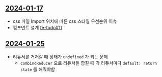 ## [2024-01-17](../../0.DailyNote/2024-01-17.md)
- css 파일 Import 위치에 따른 css 스타일 우선순위 이슈
- 컴포넌트 설계 [fe-todo#11](https://github.com/softeerbootcamp-3rd/fe-todo/pull/11)

## [2024-01-25](../../0.DailyNote/2024-01-25.md)
- 리듀서를 거쳐갈 때 상태가 `undefined` 가 되는 문제
	- `combindReducer` 으로 리듀서들 합칠 때 각 리듀서마다 `default: return state` 를 해줘야함